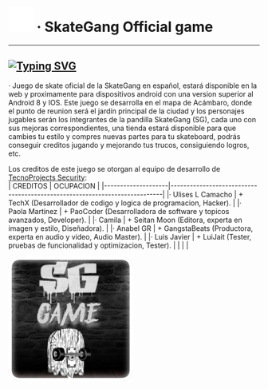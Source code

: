 # <img src="https://github.com/Mr-TechX/SkateGang-Game/blob/v1.0.0/img/icon.png" width="50px"> · SkateGang Official game
-----
[![Typing SVG](https://readme-typing-svg.herokuapp.com?color=%23CDCDCD&size=25&lines=SkateGang+%7C+Game;Code+%7C+Project)](https://git.io/typing-svg) <br>
-----
· Juego de skate oficial de la SkateGang en español, estará disponible en la web y proximamente para dispositivos android con una version superior al Android 8 y IOS.
Este juego se desarrolla en el mapa de Acámbaro, donde el punto de reunion será el jardín principal de la ciudad y los personajes jugables serán los integrantes de la pandilla SkateGang (SG), cada uno con sus
mejoras correspondientes, una tienda estará disponible para que cambies tu estilo y compres nuevas partes para tu skateboard, podrás conseguir creditos jugando
y mejorando tus trucos, consiguiendo logros, etc.

Los creditos de este juego se otorgan al equipo de desarrollo de [TecnoProjects Security](https://web.tecnoprojects.repl.co): </br>
| CREDITOS           |  OCUPACION                                                                |
|--------------------|---------------------------------------------------------------------------|
|· Ulises L Camacho  | + TechX (Desarrollador de codigo y logica de programacion, Hacker).       |
|· Paola Martinez    | + PaoCoder (Desarrolladora de software y topicos avanzados, Developer).   |
|· Camila            | + Seitan Moon (Editora, experta en imagen y estilo, Diseñadora).          |
|· Anabel GR         | + GangstaBeats (Productora, experta en audio y video, Audio Master).      |
|· Luis Javier       | + LuiJait (Tester, pruebas de funcionalidad y optimizacion, Tester).      |
|                    |                                                                           |

<img src="https://github.com/Mr-TechX/SkateGang-Game/blob/Main/img/banner.png?raw=true" width="250px">
